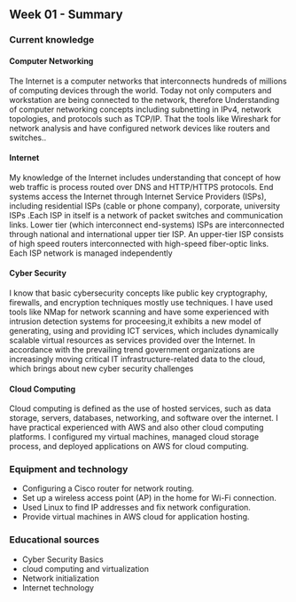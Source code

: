 ## Week 01 - Summary

### Current knowledge

#### Computer Networking
The Internet is a computer networks that interconnects hundreds of millions of computing devices through the world. Today not only computers and workstation are being connected to the network, therefore Understanding of computer networking concepts including subnetting in IPv4, network topologies, and protocols such as TCP/IP. That the tools like Wireshark for network analysis and have configured network devices like routers and switches..


#### Internet
My knowledge of the Internet includes understanding that concept of  how web traffic is process routed over DNS and HTTP/HTTPS protocols. End systems access the Internet through Internet Service Providers (ISPs), including residential ISPs (cable or phone company), corporate, university ISPs .Each ISP in itself is a network of packet switches and communication links. Lower tier (which interconnect end-systems) ISPs are interconnected through national and international upper tier ISP. An upper-tier ISP consists of high speed routers interconnected with high-speed fiber-optic links. Each ISP network is managed independently


#### Cyber Security
I know that basic cybersecurity concepts like public key cryptography, firewalls, and encryption techniques mostly use techniques. I have used tools like NMap for network scanning and have some experienced with intrusion detection systems for proceesing,it
exhibits a new model of generating, using and providing ICT services, which
includes dynamically scalable virtual resources as services provided over the
Internet. In accordance with the prevailing trend government organizations are
increasingly moving critical IT infrastructure-related data to the cloud, which brings
about new cyber security challenges

#### Cloud Computing
Cloud computing is defined as the use of hosted services, such as data storage, servers, databases, networking, and software over the internet. I have practical experienced with AWS and also other cloud computing platforms. I configured my virtual machines, managed cloud storage process, and deployed applications on AWS for cloud computing.

### Equipment and technology
- Configuring a Cisco router for network routing.
- Set up a wireless access point (AP) in the home for Wi-Fi connection.
- Used Linux to find IP addresses and fix network configuration.
- Provide virtual machines in AWS cloud for application hosting.

### Educational sources
- Cyber ​​Security Basics
- cloud computing and virtualization
-  Network initialization
- Internet technology
